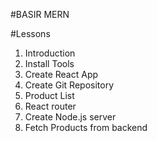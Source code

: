 #BASIR MERN

#Lessons
1. Introduction
2. Install Tools
3. Create React App
4. Create Git Repository
5. Product List
6. React router 
7. Create Node.js server
8. Fetch Products from backend